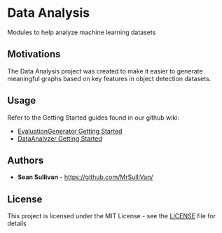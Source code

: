 # Data Analysis
Modules to help analyze machine learning datasets

## Motivations
The Data Analysis project was created to make it easier to generate meaningful graphs based on key features in object detection datasets.

## Usage
Refer to the Getting Started guides found in our github wiki:
* [EvaluationGenerator Getting Started](https://github.com/MrSulliVan/Data-Analysis/wiki/EvaluationGenerator-Getting-Started)
* [DataAnalyzer Getting Started](https://github.com/MrSulliVan/Data-Analysis/wiki/DataAnalyzer-Getting-Started)

## Authors

* **Sean Sullivan** - https://github.com/MrSulliVan/

## License

This project is licensed under the MIT License - see the [LICENSE](LICENSE) file for details
